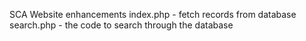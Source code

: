 SCA Website enhancements
index.php - fetch records from database
search.php - the code to search through the database
